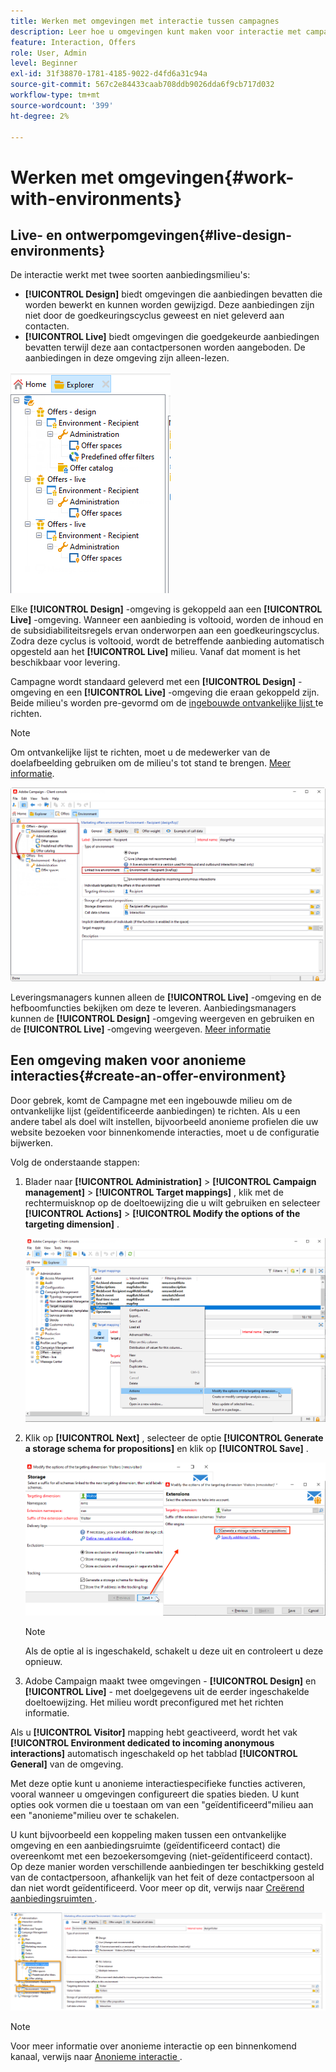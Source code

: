 ```yaml
---
title: Werken met omgevingen met interactie tussen campagnes
description: Leer hoe u omgevingen kunt maken voor interactie met campagnes
feature: Interaction, Offers
role: User, Admin
level: Beginner
exl-id: 31f38870-1781-4185-9022-d4fd6a31c94a
source-git-commit: 567c2e84433caab708ddb9026dda6f9cb717d032
workflow-type: tm+mt
source-wordcount: '399'
ht-degree: 2%

---
```


# Werken met omgevingen{#work-with-environments}

## Live- en ontwerpomgevingen{#live-design-environments}

De interactie werkt met twee soorten aanbiedingsmilieu&#39;s:

* **[!UICONTROL Design]** biedt omgevingen die aanbiedingen bevatten die worden bewerkt en kunnen worden gewijzigd. Deze aanbiedingen zijn niet door de goedkeuringscyclus geweest en niet geleverd aan contacten.
* **[!UICONTROL Live]** biedt omgevingen die goedgekeurde aanbiedingen bevatten terwijl deze aan contactpersonen worden aangeboden. De aanbiedingen in deze omgeving zijn alleen-lezen.

![](assets/offer_environments_overview_001.png)

Elke **[!UICONTROL Design]** -omgeving is gekoppeld aan een **[!UICONTROL Live]** -omgeving. Wanneer een aanbieding is voltooid, worden de inhoud en de subsidiabiliteitsregels ervan onderworpen aan een goedkeuringscyclus. Zodra deze cyclus is voltooid, wordt de betreffende aanbieding automatisch opgesteld aan het **[!UICONTROL Live]** milieu. Vanaf dat moment is het beschikbaar voor levering.

Campagne wordt standaard geleverd met een **[!UICONTROL Design]** -omgeving en een **[!UICONTROL Live]** -omgeving die eraan gekoppeld zijn. Beide milieu&#39;s worden pre-gevormd om de [ ingebouwde ontvankelijke lijst ](../dev/datamodel.md#ootb-profiles) te richten.

>[!NOTE]
>
>Om ontvankelijke lijst te richten, moet u de medewerker van de doelafbeelding gebruiken om de milieu&#39;s tot stand te brengen. [Meer informatie](#creating-an-offer-environment).

![](assets/offer_environments_overview_002.png)

Leveringsmanagers kunnen alleen de **[!UICONTROL Live]** -omgeving en de hefboomfuncties bekijken om deze te leveren. Aanbiedingsmanagers kunnen de **[!UICONTROL Design]** -omgeving weergeven en gebruiken en de **[!UICONTROL Live]** -omgeving weergeven. [Meer informatie](interaction-operators.md)

## Een omgeving maken voor anonieme interacties{#create-an-offer-environment}

Door gebrek, komt de Campagne met een ingebouwde milieu om de ontvankelijke lijst (geïdentificeerde aanbiedingen) te richten. Als u een andere tabel als doel wilt instellen, bijvoorbeeld anonieme profielen die uw website bezoeken voor binnenkomende interacties, moet u de configuratie bijwerken.

Volg de onderstaande stappen:

1. Blader naar **[!UICONTROL Administration]** > **[!UICONTROL Campaign management]** > **[!UICONTROL Target mappings]** , klik met de rechtermuisknop op de doeltoewijzing die u wilt gebruiken en selecteer **[!UICONTROL Actions]** > **[!UICONTROL Modify the options of the targeting dimension]** .

   ![](assets/offer_env_anonymous_001.png)

1. Klik op **[!UICONTROL Next]** , selecteer de optie **[!UICONTROL Generate a storage schema for propositions]** en klik op **[!UICONTROL Save]** .

   ![](assets/offer_env_anonymous_002.png)

   >[!NOTE]
   >
   >Als de optie al is ingeschakeld, schakelt u deze uit en controleert u deze opnieuw.

1. Adobe Campaign maakt twee omgevingen - **[!UICONTROL Design]** en **[!UICONTROL Live]** - met doelgegevens uit de eerder ingeschakelde doeltoewijzing. Het milieu wordt preconfigured met het richten informatie.

Als u **[!UICONTROL Visitor]** mapping hebt geactiveerd, wordt het vak **[!UICONTROL Environment dedicated to incoming anonymous interactions]** automatisch ingeschakeld op het tabblad **[!UICONTROL General]** van de omgeving.

Met deze optie kunt u anonieme interactiespecifieke functies activeren, vooral wanneer u omgevingen configureert die spaties bieden. U kunt opties ook vormen die u toestaan om van een &quot;geïdentificeerd&quot;milieu aan een &quot;anonieme&quot;milieu over te schakelen.

U kunt bijvoorbeeld een koppeling maken tussen een ontvankelijke omgeving en een aanbiedingsruimte (geïdentificeerd contact) die overeenkomt met een bezoekersomgeving (niet-geïdentificeerd contact). Op deze manier worden verschillende aanbiedingen ter beschikking gesteld van de contactpersoon, afhankelijk van het feit of deze contactpersoon al dan niet wordt geïdentificeerd. Voor meer op dit, verwijs naar [ Creërend aanbiedingsruimten ](interaction-offer-spaces.md).

![](assets/offer_env_anonymous_003.png)

>[!NOTE]
>
>Voor meer informatie over anonieme interactie op een binnenkomend kanaal, verwijs naar [ Anonieme interactie ](anonymous-interactions.md).
